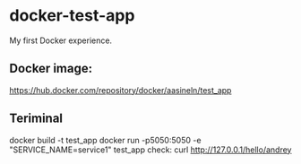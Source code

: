 # docker-test-app
My first Docker experience.

## Docker image:
https://hub.docker.com/repository/docker/aasineln/test_app

## Teriminal
docker build -t test_app
docker run -p5050:5050 -e "SERVICE_NAME=service1" test_app
check: curl http://127.0.0.1/hello/andrey
